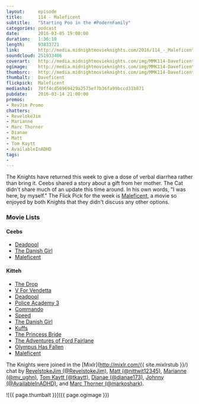 ```yaml
---
layout:     episode
title:      114 - Maleficent
subtitle:   "Starting Poo in the #PodernFamily"
categories: podcast
date:       2016-03-05 19:00:00
duration:   1:36:10
length:     93833721
link:       http://media.midnightmovieknights.com/2016/114_-_Maleficent.m4a
soundcloud: 251933406
coverart:   http://media.midnightmovieknights.com/img/MMK114-Daveficent-1400x1400.png
ogimage:    http://media.midnightmovieknights.com/img/MMK114-Daveficent-750x750.png
thumbsrc:   http://media.midnightmovieknights.com/img/MMK114-Daveficent-200x200.png
thumbalt:   Daveficent
flickpick:  Maleficent
mediasha1:  70ff4cd56969429a2575ef7b36fa99bccd31b871
pubdate:    2016-03-14 21:00:00
promos:
- RevJim Promo
chatters:
- RevelokeJim
- Marianne
- Marc Thorner
- Dianae
- Matt
- Tom Kaytt
- AvailableInADHD
tags:
- 
---
```

The Knights have returned this week to give a dose of verbal diarrhea rather than bring it. Ceebs shared a story about a gift from her mother. The Cat didn't share much of an update this time around. In his own words, "I was here, by myself." The Flick Pick for the week is [Maleficent](http://www.imdb.com/title/tt1587310/), a movie so enjoyed by both Knights that they didn't discuss any other options.

### Movie Lists

<div class="row">
	<div class="col-sm-6">
		<h4>Ceebs</h4>
		<ul class="list-unstyled">
			<li><a href="http://www.imdb.com/title/tt1431045/" target="_blank">Deadpool</a></li>
			<li><a href="http://www.imdb.com/title/tt0810819/" target="_blank">The Danish Girl</a></li>
			<li><a href="http://www.imdb.com/title/tt1587310/" target="_blank">Maleficent</a></li>
		</ul>
	</div>
	<div class="col-sm-6">
		<h4>Kitteh</h4>
		<ul class="list-unstyled">
			<li><a href="http://www.imdb.com/title/tt1600196/" target="_blank">The Drop</a></li>
			<li><a href="http://www.imdb.com/title/tt0434409/" target="_blank">V For Vendetta</a></li>
			<li><a href="http://www.imdb.com/title/tt1431045/" target="_blank">Deadpool</a></li>
			<li><a href="http://www.imdb.com/title/tt0091777/" target="_blank">Police Academy 3</a></li>
			<li><a href="http://www.imdb.com/title/tt0088944/" target="_blank">Commando</a></li>
			<li><a href="http://www.imdb.com/title/tt0111257/" target="_blank">Speed</a></li>
			<li><a href="http://www.imdb.com/title/tt0810819/" target="_blank">The Danish Girl</a></li>
			<li><a href="http://www.imdb.com/title/tt0104647/" target="_blank">Kuffs</a></li>
			<li><a href="http://www.imdb.com/title/tt0093779/" target="_blank">The Princess Bride</a></li>
			<li><a href="http://www.imdb.com/title/tt0098987/" target="_blank">The Adventures of Ford Fairlane</a></li>
			<li><a href="http://www.imdb.com/title/tt2302755/" target="_blank">Olympus Has Fallen</a></li>
			<li><a href="http://www.imdb.com/title/tt1587310/" target="_blank">Maleficent</a></li>
		</ul>
	</div>
</div>

The Knights were joined in the [Mixlr](http://mixlr.com/{{ site.mixlrstub }}/) chat by [RevelstokeJim (@RevelstokeJim)](https://twitter.com/RevelstokeJim), [Matt (@nittwit12345)](https://twitter.com/nittwit12345), [Marianne (@mv_ughn)](https://twitter.com/mv_ughn), [Tom Kaytt (@tkaytt)](https://twitter.com/tkaytt), [Dianae (@dianae173)](https://twitter.com/dianae173), [Johnny (@AvailableInADHD)](https://twitter.com/AvailableInADHD), and [Marc Thorner (@markoshark)](https://twitter.com/markoshark).

![{{ page.thumbalt }}]({{ page.ogimage }})